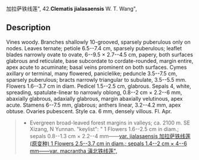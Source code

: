 加拉萨铁线莲",
42.**Clematis jialasaensis** W. T. Wang",

## Description
Vines woody. Branches shallowly 10-grooved, sparsely puberulous only on nodes. Leaves ternate; petiole 6.5--7.4 cm, sparsely puberulous; leaflet blades narrowly ovate to ovate, 6--9.5 × 2.7--4.5 cm, papery, both surfaces glabrous and reticulate, base subcordate to cordate-rounded, margin entire, apex acute to acuminate; basal veins prominent on both surfaces. Cymes axillary or terminal, many flowered, paniclelike; peduncle 3.5--7.5 cm, sparsely puberulous; bracts narrowly triangular to subulate, 3.5--5.5 mm. Flowers 1.6--3.7 cm in diam. Pedicel 1.5--2.5 cm, glabrous. Sepals 4, white, spreading, spatulate-linear to narrowly oblong, 0.8--2 cm × 2.2--6 mm, abaxially glabrous, adaxially glabrous, margin abaxially velutinous, apex acute. Stamens 6--7.5 mm, glabrous; anthers linear, 3.2--4.2 mm, apex obtuse. Ovaries pubescent. Style ca. 6 mm, densely villous. Fl. Apr.

> * Evergreen broad-leaved forest margins in valleys; ca. 2100 m. SE Xizang, N Yunnan.
  "keylist": "
1 Flowers 1.6--2.5 cm in diam.; sepals 0.8--1.3 cm × 2.2--4 mm——<a href='/info/Clematis jialasaensis var. jialasaensis?t=foc'>var. jialasaensis 加拉萨铁线莲(原变种)
1 Flowers 2.5--3.7 cm in diam.; sepals 1.4--2 cm × 4--6 mm——<a href='/info/Clematis jialasaensis var. macrantha?t=foc'>var. macrantha 滇北铁线莲",
